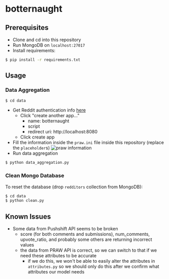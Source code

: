 # botternaught

## Prerequisites
- Clone and cd into this repository
- Run MongoDB on `localhost:27017`
- Install requirements:
```sh
$ pip install -r requirements.txt
```

## Usage

### Data Aggregation
```sh
$ cd data
```
- Get Reddit authentication info [here](https://www.reddit.com/prefs/apps)
  - Click "create another app..."
    - name: botternaught
    - script
    - redirect uri: http://localhost:8080
  - Click create app
- Fill the information inside the `praw.ini` file inside this repository (replace the `placeholder`s)
![praw information](https://miro.medium.com/max/875/1*khszOCCaCtqZ6jM19uhpiQ.png)
- Run data aggregation
``` sh
$ python data_aggregation.py
```

### Clean Mongo Database
To reset the database (drop `redditors` collection from MongoDB):
```sh
$ cd data
$ python clean.py
```


## Known Issues
- Some data from Pushshift API seems to be broken
  - score (for both comments and submissions), num_comments, upvote_ratio, and probably some others are returning incorrect values
  - the data from PRAW API is correct, so we can switch to that if we need these attributes to be accurate
    - if we do this, we won't be able to easily alter the attributes in `attributes.py` so we should only do this after we confirm what attributes our model needs
